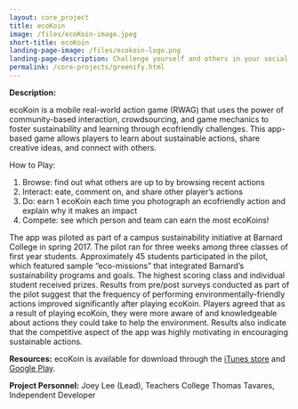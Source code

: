 ```yaml
---
layout: core_project 
title: ecoKoin 
image: /files/ecoKoin-image.jpeg
short-title: ecoKoin 
landing-page-image: /files/ecokoin-logo.png
landing-page-description: Challenge yourself and others in your social network to respond to climate change through real world, sustainable actions.
permalink: /core-projects/greenify.html
---
```


**Description:**

ecoKoin is a mobile real-world action game (RWAG) that uses the power of community-based interaction, crowdsourcing, and game mechanics to foster sustainability and learning through ecofriendly challenges. This app-based game allows players to learn about sustainable actions, share creative ideas, and connect with others.

How to Play:
1. Browse: find out what others are up to by browsing recent actions
2. Interact: eate, comment on, and share other player’s actions 
3. Do: earn 1 ecoKoin each time you photograph an ecofriendly action and explain why it makes an impact
4. Compete: see which person and team can earn the most ecoKoins!

The app was piloted as part of a campus sustainability initiative at Barnard College in spring 2017. The pilot ran for three weeks among three classes of first year students. Approximately 45 students participated in the pilot, which featured sample “eco-missions” that integrated Barnard’s sustainability programs and goals. The highest scoring class and individual student received prizes. Results from pre/post surveys conducted as part of the pilot suggest that the frequency of performing environmentally-friendly actions improved significantly after playing ecoKoin. Players agreed that as a result of playing ecoKoin, they were more aware of and knowledgeable about actions they could take to help the environment. Results also indicate that the competitive aspect of the app was highly motivating in encouraging sustainable actions.

**Resources:**
ecoKoin is available for download through the [iTunes store](https://itunes.apple.com/us/app/ecokoin/id1039006110?mt=8&ign-mpt=uo%3D4) and [Google Play](https://play.google.com/store/apps/details?id=com.ecokoin.app). 

**Project Personnel:**
Joey Lee (Lead), Teachers College
Thomas Tavares, Independent Developer

